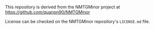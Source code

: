 This repository is derived from the NMTGMinor project at 
https://github.com/quanpn90/NMTGMinor

License can be checked on the NMTGMinor repository's `LICENSE.md` file.